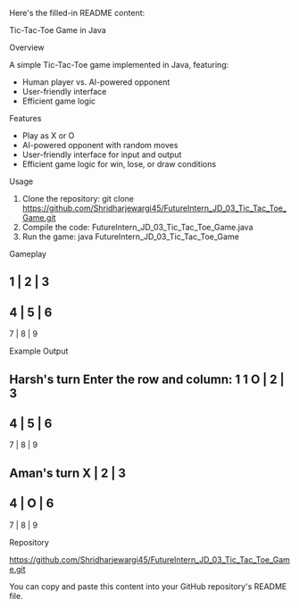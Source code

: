 Here's the filled-in README content:


Tic-Tac-Toe Game in Java


Overview

A simple Tic-Tac-Toe game implemented in Java, featuring:


- Human player vs. AI-powered opponent
- User-friendly interface
- Efficient game logic


Features


- Play as X or O
- AI-powered opponent with random moves
- User-friendly interface for input and output
- Efficient game logic for win, lose, or draw conditions


Usage

1. Clone the repository: git clone https://github.com/Shridharjewargi45/FutureIntern_JD_03_Tic_Tac_Toe_Game.git
2. Compile the code: FutureIntern_JD_03_Tic_Tac_Toe_Game.java
3. Run the game: java FutureIntern_JD_03_Tic_Tac_Toe_Game


Gameplay



 1 | 2 | 3
  ---------
4 | 5 | 6
  ---------
7 | 8 | 9



Example Output



Harsh's turn
Enter the row and column: 1 1
 O | 2 | 3
  ---------
4 | 5 | 6
  ---------
7 | 8 | 9

Aman's turn
 X | 2 | 3
  ---------
4 | O | 6
  ---------
7 | 8 | 9





Repository


https://github.com/Shridharjewargi45/FutureIntern_JD_03_Tic_Tac_Toe_Game.git


You can copy and paste this content into your GitHub repository's README file.

